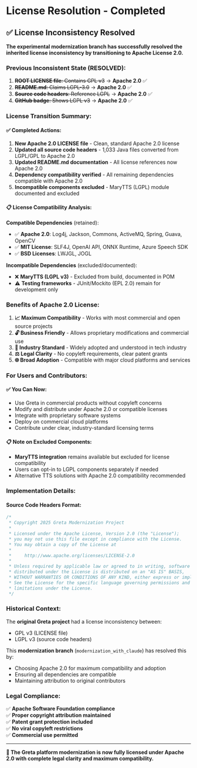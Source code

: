 # License Resolution - Completed

## ✅ License Inconsistency Resolved

**The experimental modernization branch has successfully resolved the inherited license inconsistency by transitioning to Apache License 2.0.**

### Previous Inconsistent State (RESOLVED):

1. ~~**ROOT LICENSE file**: Contains GPL v3~~ → **Apache 2.0** ✅
2. ~~**README.md**: Claims LGPL-3.0~~ → **Apache 2.0** ✅
3. ~~**Source code headers**: Reference LGPL~~ → **Apache 2.0** ✅ 
4. ~~**GitHub badge**: Shows LGPL v3~~ → **Apache 2.0** ✅

### License Transition Summary:

#### ✅ **Completed Actions**:

1. **New Apache 2.0 LICENSE file** - Clean, standard Apache 2.0 license
2. **Updated all source code headers** - 1,033 Java files converted from LGPL/GPL to Apache 2.0
3. **Updated README.md documentation** - All license references now Apache 2.0
4. **Dependency compatibility verified** - All remaining dependencies compatible with Apache 2.0
5. **Incompatible components excluded** - MaryTTS (LGPL) module documented and excluded

#### 📋 **License Compatibility Analysis**:

**Compatible Dependencies** (retained):
- ✅ **Apache 2.0**: Log4j, Jackson, Commons, ActiveMQ, Spring, Guava, OpenCV
- ✅ **MIT License**: SLF4J, OpenAI API, ONNX Runtime, Azure Speech SDK  
- ✅ **BSD Licenses**: LWJGL, JOGL

**Incompatible Dependencies** (excluded/documented):
- ❌ **MaryTTS (LGPL v3)** - Excluded from build, documented in POM
- ⚠️ **Testing frameworks** - JUnit/Mockito (EPL 2.0) remain for development only

### Benefits of Apache 2.0 License:

1. **📈 Maximum Compatibility** - Works with most commercial and open source projects
2. **🔓 Business Friendly** - Allows proprietary modifications and commercial use
3. **🤝 Industry Standard** - Widely adopted and understood in tech industry
4. **⚖️ Legal Clarity** - No copyleft requirements, clear patent grants
5. **🌐 Broad Adoption** - Compatible with major cloud platforms and services

### For Users and Contributors:

#### **✅ You Can Now:**
- Use Greta in commercial products without copyleft concerns
- Modify and distribute under Apache 2.0 or compatible licenses
- Integrate with proprietary software systems
- Deploy on commercial cloud platforms
- Contribute under clear, industry-standard licensing terms

#### **📋 Note on Excluded Components:**
- **MaryTTS integration** remains available but excluded for license compatibility
- Users can opt-in to LGPL components separately if needed
- Alternative TTS solutions with Apache 2.0 compatibility recommended

### Implementation Details:

#### **Source Code Headers Format:**
```java
/*
 * Copyright 2025 Greta Modernization Project
 *
 * Licensed under the Apache License, Version 2.0 (the "License");
 * you may not use this file except in compliance with the License.
 * You may obtain a copy of the License at
 *
 *     http://www.apache.org/licenses/LICENSE-2.0
 *
 * Unless required by applicable law or agreed to in writing, software
 * distributed under the License is distributed on an "AS IS" BASIS,
 * WITHOUT WARRANTIES OR CONDITIONS OF ANY KIND, either express or implied.
 * See the License for the specific language governing permissions and
 * limitations under the License.
 */
```

### Historical Context:

The **original Greta project** had a license inconsistency between:
- GPL v3 (LICENSE file) 
- LGPL v3 (source code headers)

This **modernization branch** (`modernization_with_claude`) has resolved this by:
- Choosing Apache 2.0 for maximum compatibility and adoption
- Ensuring all dependencies are compatible
- Maintaining attribution to original contributors

### Legal Compliance:

✅ **Apache Software Foundation compliance**  
✅ **Proper copyright attribution maintained**  
✅ **Patent grant protection included**  
✅ **No viral copyleft restrictions**  
✅ **Commercial use permitted**

---

**🎉 The Greta platform modernization is now fully licensed under Apache 2.0 with complete legal clarity and maximum compatibility.**